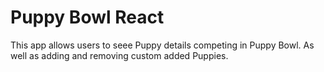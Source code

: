 # Puppy Bowl React 
This app allows users to seee Puppy details competing in Puppy Bowl.
As well as adding and removing custom added Puppies.